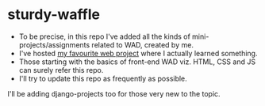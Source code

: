 # sturdy-waffle
- To be precise, in this repo I've added all the kinds of mini-projects/assignments related to WAD, created by me.  
- I've hosted [my favourite web project](https://atharva01903.github.io/sturdy-waffle/) where I actually learned something. 
- Those starting with the basics of front-end WAD viz. HTML, CSS and JS can surely refer this repo. 
- I'll try to update this repo as frequently as possible. 

I'll be adding django-projects too for those very new to the topic. 
